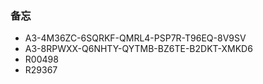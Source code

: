 ### 备忘

- A3-4M36ZC-6SQRKF-QMRL4-PSP7R-T96EQ-8V9SV
- A3-8RPWXX-Q6NHTY-QYTMB-BZ6TE-B2DKT-XMKD6
- R00498
- R29367

